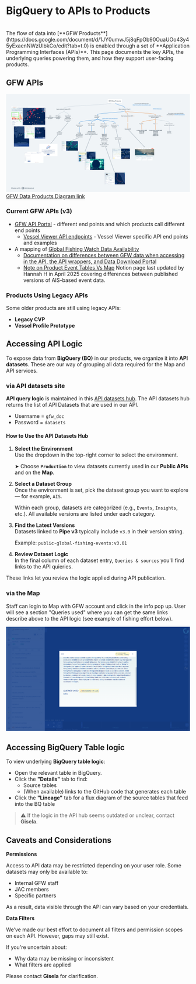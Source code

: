 # BigQuery to APIs to Products
<br>
The flow of data into [**GFW Products**](https://docs.google.com/document/d/1JY0umwJ5j8qFpOb90OuaUOo43y45yExaenNWzUlbkCo/edit?tab=t.0)   is enabled through a set of **Application Programming Interfaces (APIs)**. This page documents the key APIs, the underlying queries powering them, and how they support user-facing products.

## GFW APIs 

![GFW Data Products](figures/GFWDataProducts.png)
[GFW Data Products Diagram link](https://whimsical.com/gfw-data-products-7WiWeFz5KVMxndC8gaD7DS)

### Current GFW APIs (v3)

- [GFW API Portal](https://globalfishingwatch.org/our-apis/documentation#data-available) - different end points and which products call different end points
  - [Vessel Viewer API endpoints](https://globalfishingwatch.org/our-apis/assets/2024_Vessel_Viewer_and_APIs_behind_It.pdf) - Vessel Viewer specific API end points and examples
- A mapping of [Global Fishing Watch Data Availability](https://globalfishingwatch.org/global-fishing-watch-data-availability) 
  - [Documentation on differences between GFW data when accessing in the API, the API wrappers, and Data Download Portal](https://globalfishingwatch.org/our-apis/assets/APIs_gfwr_and_Data_Downloads_Products_Differences.pdf)
  - [Note on Product Event Tables Vs Map](https://www.notion.so/globalfishingwatch/Note-on-Product-Event-Tables-Vs-Map-1d1740e47d9180d8b94af8ecbd30dfc2) Notion page last updated by Hannah H in April 2025 covering differences between published versions of AIS-based event data.

### Products Using Legacy APIs

Some older products are still using legacy APIs:

- **Legacy CVP**
- **Vessel Profile Prototype**

## Accessing API Logic 

To expose data from **BigQuery (BQ)** in our products, we organize it into **API datasets**. These are our way of grouping all data required for the Map and API services.

### via API datasets site

**API query logic** is maintained in this [API datasets hub](https://datasets.globalfishingwatch.org/). The API datasets hub returns the list of API Datasets that are used in our API.

- Username = `gfw_doc`
- Password = `datasets`

#### How to Use the API Datasets Hub

1. **Select the Environment**  
   Use the dropdown in the top-right corner to select the environment.  
   
   ➤ Choose **`Production`** to view datasets currently used in our **Public APIs** and on the **Map**.

2. **Select a Dataset Group**  
   Once the environment is set, pick the dataset group you want to explore — for example, `AIS`.  
   
   Within each group, datasets are categorized (e.g., `Events`, `Insights`, etc.). All available versions are listed under each category.

3. **Find the Latest Versions**  
   Datasets linked to **Pipe v3** typically include `v3.0` in their version string.  
   
   Example: `public-global-fishing-events:v3.01`

4. **Review Dataset Logic**  
In the final column of each dataset entry, `Queries & sources` you'll find links to the API quieries.

These links let you review the logic applied during API publication.


### via the Map

Staff can login to Map with GFW account and click in the info pop up. User will see a section "Queries used" where you can get the same links describe above to the API logic (see example of fishing effort below).

![GFW Internal Feature - BQ Query link](figures/GFWMapInternalFeatureBQQuieries.png)

## Accessing BigQuery Table logic

To view underlying **BigQuery table logic**:

- Open the relevant table in BigQuery.
- Click the **"Details"** tab to find:
  - Source tables
  - (When available) links to the GitHub code that generates each table
- Click the **"Lineage"** tab for a flux diagram of the source tables that feed into the BQ table

> ⚠️ If the logic in the API hub seems outdated or unclear, contact **Gisela**.

## Caveats and Considerations

**Permissions**

Access to API data may be restricted depending on your user role. Some datasets may only be available to:

- Internal GFW staff
- JAC members
- Specific partners

As a result, data visible through the API can vary based on your credentials.

**Data Filters**

We’ve made our best effort to document all filters and permission scopes on each API. However, gaps may still exist.

If you're uncertain about:

- Why data may be missing or inconsistent
- What filters are applied

Please contact **Gisela** for clarification.
